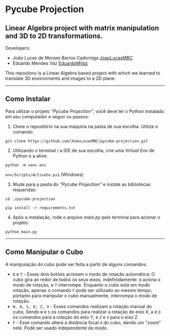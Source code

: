 # Pycube Projection
## Linear Algebra project with matrix manipulation and 3D to 2D transformations.

Developers:

* João Lucas de Moraes Barros Cadorniga [JoaoLucasMBC](https://github.com/JoaoLucasMBC)  
* Eduardo Mendes Vaz [EduardoMVaz](https://github.com/EduardoMVAz)

This repository is a Linear Algebra based project with which we learned to translate 3D environments and images to a 2D plane.

---

## Como Instalar

Para utilizar o projeto <em>"Pycube Projection"</em>, você deve ter o Python instalado em seu computador e seguir os passos:

1. Clone o repositório na sua máquina na pasta de sua escolha. Utilize o comando:

`git clone https://github.com/JoaoLucasMBC/pycube-projection.git`

2. Utilizando o terminal / a IDE de sua escolha, crie uma *Virtual Env* de Python e a ative:

`python -m venv env`

`env/Scripts/Activate.ps1` (Windows)

3. Mude para a pasta do <em>"Pycube Projection"</em> e instale as bibliotecas requeridas:

`cd ./pycube-projection`

`pip install -r requirements.txt`

4. Após a instalação, rode o arquivo *main.py* pelo terminal para acionar o projeto:

`python main.py`

---

## Como Manipular o Cubo

A manipulação do cubo pode ser feita a partir de alguns comandos:
* `Q` e `T` - Esses dois botões acionam o modo de rotação automática: O cubo gira ao redor de todos os seus eixos, indefinidamente. `Q` aciona o modo de rotação, e `T` interrompe. Enquanto o cubo está em modo rotação, apenas o comando `F` pode ser utilizado ao mesmo tempo, portanto para manipular o cubo manualmente, interrompa o modo de rotação.
* `W, A, S, D, Z, X` - Esses comandos realizam a rotação manual do cubo, Sendo `W` e `S` os comandos para realizar a rotação do eixo X, `A` e `D` os comandos para a rotação do eixo Y, e `Z` e `X` para o eixo Z.
* `F` - Esse comando altera a distância focal `d` do cubo, dando um "zoom" nele. Pode ser usado independente do modo.
